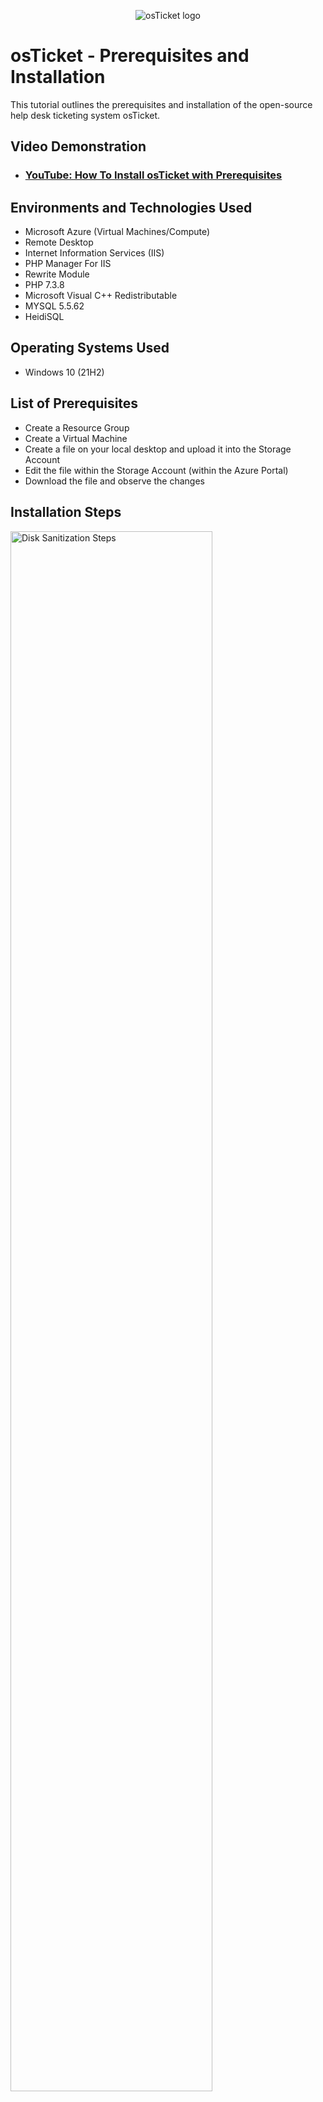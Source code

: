 <p align="center">
<img src="https://i.imgur.com/Clzj7Xs.png" alt="osTicket logo"/>
</p>

<h1>osTicket - Prerequisites and Installation</h1>
This tutorial outlines the prerequisites and installation of the open-source help desk ticketing system osTicket.<br />


<h2>Video Demonstration</h2>

- ### [YouTube: How To Install osTicket with Prerequisites](https://www.youtube.com/watch?v=dEvGaxOgqf0)

<h2>Environments and Technologies Used</h2>

- Microsoft Azure (Virtual Machines/Compute)
- Remote Desktop
- Internet Information Services (IIS)
- PHP Manager For IIS
- Rewrite Module
- PHP 7.3.8
- Microsoft Visual C++ Redistributable
- MYSQL 5.5.62
- HeidiSQL

<h2>Operating Systems Used </h2>

- Windows 10</b> (21H2)

<h2>List of Prerequisites</h2>

- Create a Resource Group
- Create a Virtual Machine
- Create a file on your local desktop and upload it into the Storage Account
- Edit the file within the Storage Account (within the Azure Portal)
- Download the file and observe the changes

<h2>Installation Steps</h2>

<p>
<img src="https://i.imgur.com/cW13zor.png" height="80%" width="80%" alt="Disk Sanitization Steps"/>

</p>
<p>
Enter virtual machines in the search. Under Services, select Virtual machines. In the Virtual machines page, 
  
select Create and then Azure virtual machine. The Create a virtual machine page opens.
</p>
<br />

<p>
<img src="https://i.imgur.com/DJmEXEB.png" height="80%" width="80%" alt="Disk Sanitization Steps"/>
</p>
<p>
Enter virtual machines in the search. Under Services, select Virtual machines. In the Virtual machines page, 
</p>
<br />

<p>
<img src="https://i.imgur.com/DJmEXEB.png" height="80%" width="80%" alt="Disk Sanitization Steps"/>
</p>
<p>
Lorem ipsum dolor sit amet, consectetur adipiscing elit, sed do eiusmod tempor incididunt ut labore et dolore magna aliqua. Ut enim ad minim veniam, quis nostrud exercitation ullamco laboris nisi ut aliquip ex ea commodo consequat. Duis aute irure dolor in reprehenderit in voluptate velit esse cillum dolore eu fugiat nulla pariatur.
</p>
<br />
